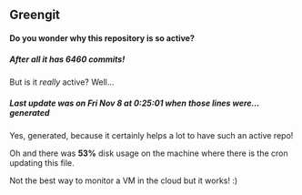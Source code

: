 ## Greengit

#### Do you wonder why this repository is so active?

##### After all it has 6460 commits!

But is it *really* active? Well...

##### Last update was on Fri Nov 8 at 0:25:01 when those lines were... generated

Yes, generated, because it certainly helps a lot to have such an active repo!

Oh and there was **53%** disk usage on the machine
where there is the cron updating this file.

Not the best way to monitor a VM in the cloud but it works! :)
